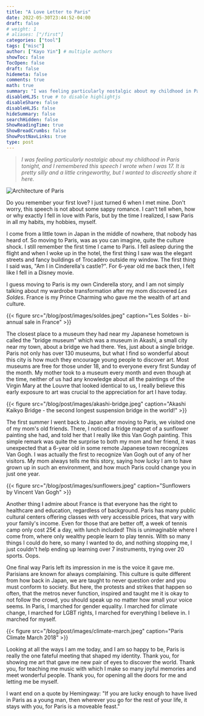 ```yaml
---
title: "A Love Letter to Paris"
date: 2022-05-30T23:44:52-04:00
draft: false
# weight: 1
# aliases: ["/first"]
categories: ["tool"]
tags: ["misc"]
author: ["Kayo Yin"] # multiple authors
showToc: false
TocOpen: false
draft: false
hidemeta: false
comments: true
math: true
summary: "I was feeling particularly nostalgic about my childhood in Paris tonight, and I remembered this speech I wrote when I was 17. It is pretty silly and a little cringeworthy, but I wanted to discreetly share it here."
disableHLJS: true # to disable highlightjs
disableShare: false
disableHLJS: false
hideSummary: false
searchHidden: false
ShowReadingTime: true
ShowBreadCrumbs: false
ShowPostNavLinks: true
type: post
---
```


> *I was feeling particularly nostalgic about my childhood in Paris tonight, and I remembered this speech I wrote when I was 17. It is pretty silly and a little cringeworthy, but I wanted to discreetly share it here.*

![Architecture of Paris](/blog/post/images/paris-buildings.jpeg)


Do you remember your first love? I just turned 6 when I met mine. Don't worry, this speech is not about some sappy romance. I can't tell when, how or why exactly I fell in love with Paris, but by the time I realized, I saw Paris in all my habits, my hobbies, myself.



I come from a little town in Japan in the middle of nowhere, that nobody has heard of. So moving to Paris, was as you can imagine, quite the culture shock. I still remember the first time I came to Paris. I fell asleep during the flight and when I woke up in the hotel, the first thing I saw was the elegant streets and fancy buildings of Trocadéro outside my window. The first thing I said was, "Am I in Cinderella's castle?". For 6-year old me back then, I felt like I fell in a Disney movie. 



I guess moving to Paris is my own Cinderella story, and I am not simply talking about my wardrobe transformation after my mom discovered *Les Soldes*. France is my Prince Charming who gave me the wealth of art and culture.

{{< figure src="/blog/post/images/soldes.jpeg" caption="Les Soldes - bi-annual sale in France" >}}


The closest place to a museum they had near my Japanese hometown is called the "bridge museum" which was a museum in Akashi, a small city near my town, about a bridge we had there. Yes, just about a single bridge. Paris not only has over 130 museums, but what I find so wonderful about this city is how much they encourage young people to discover art. Most museums are free for those under 18, and to everyone every first Sunday of the month. My mother took to a museum every month and even though at the time, neither of us had any knowledge about all the paintings of the Virgin Mary at the Louvre that looked identical to us, I really believe this early exposure to art was crucial to the appreciation for art I have today.

{{< figure src="/blog/post/images/akashi-bridge.jpeg" caption="Akashi Kaikyo Bridge - the second longest suspension bridge in the world!" >}}



The first summer I went back to Japan after moving to Paris, we visited one of my mom's old friends. There, I noticed a fridge magnet of a sunflower painting she had, and told her that I really like this Van Gogh painting. This simple remark was quite the surprise to both my mom and her friend, it was unexpected that a 6-year old in some remote Japanese town recognizes Van Gogh. I was actually the first to recognize Van Gogh out of any of her visitors. My mom always tells me this story, saying how lucky I am to have grown up in such an environment, and how much Paris could change you in just one year.

{{< figure src="/blog/post/images/sunflowers.jpeg" caption="Sunflowers by Vincent Van Gogh" >}}


Another thing I admire about France is that everyone has the right to healthcare and education, regardless of background. Paris has many public cultural centers offering classes with very accessible prices, that vary with your family's income. Even for those that are better off, a week of tennis camp only cost 25€ a day, with lunch included! This is unimaginable where I come from, where only wealthy people learn to play tennis. With so many things I could do here, so many I wanted to do, and nothing stopping me, I just couldn't help ending up learning over 7 instruments, trying over 20 sports. Oops.

One final way Paris left its impression in me is the voice it gave me. Parisians are known for always complaining. This culture is quite different from how back in Japan, we are taught to never question order and you must conform to society. But here, the protests and strikes that happen so often, that the metros never function, inspired and taught me it is okay to not follow the crowd, you should speak up no matter how small your voice seems. In Paris, I marched for gender equality. I marched for climate change, I marched for LGBT rights, I marched for everything I believe in. I marched for myself.


{{< figure src="/blog/post/images/climate-march.jpeg" caption="Paris Climate March 2018" >}}


Looking at all the ways I am me today, and I am so happy to be, Paris is really the one fateful meeting that shaped my identity. Thank you, for showing me art that gave me new pair of eyes to discover the world. Thank you, for teaching me music with which I make so many joyful memories and meet wonderful people. Thank you, for opening all the doors for me and letting me be myself.

I want end on a quote by Hemingway: "If you are lucky enough to have lived in Paris as a young man, then wherever you go for the rest of your life, it stays with you, for Paris is a moveable feast."